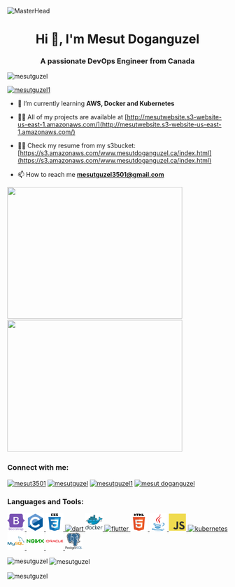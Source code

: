 ![MasterHead](https://www.optimizedapps.com/wp-content/uploads/2018/02/cloud_banner.jpg)

<h1 align="center">Hi 👋, I'm Mesut Doganguzel</h1>
<h3 align="center">A passionate DevOps Engineer from Canada</h3>




<p align="left"> <img src="https://komarev.com/ghpvc/?username=mesutguzel&label=Profile%20views&color=0e75b6&style=flat" alt="mesutguzel" /> </p>

<p align="left"> <a href="https://twitter.com/mesutguzel1" target="blank"><img src="https://img.shields.io/twitter/follow/mesutguzel1?logo=twitter&style=for-the-badge" alt="mesutguzel1" /></a> </p>

- 🌱 I’m currently learning **AWS, Docker and Kubernetes**

- 👨‍💻 All of my projects are available at [http://mesutwebsite.s3-website-us-east-1.amazonaws.com/](http://mesutwebsite.s3-website-us-east-1.amazonaws.com/)
- 👨‍💻 Check my resume from my s3bucket: [https://s3.amazonaws.com/www.mesutdoganguzel.ca/index.html](https://s3.amazonaws.com/www.mesutdoganguzel.ca/index.html)

- 📫 How to reach me **mesutguzel3501@gmail.com**
<p float="left"><img src="https://i.pinimg.com/originals/ce/69/4f/ce694f560636dffcf42ecf40d4f2f962.gif" width="400px" height="300px">
<img src="https://cdn.dribbble.com/users/249246/screenshots/2969925/workingman.gif" width="400px" height="300px"></p>
<h3 align="left">Connect with me:</h3>
<p align="left">
<a href="https://codepen.io/mesut3501" target="blank"><img align="center" src="https://raw.githubusercontent.com/rahuldkjain/github-profile-readme-generator/master/src/images/icons/Social/codepen.svg" alt="mesut3501" height="30" width="40" /></a>
<a href="https://dev.to/mesutguzel" target="blank"><img align="center" src="https://raw.githubusercontent.com/rahuldkjain/github-profile-readme-generator/master/src/images/icons/Social/devto.svg" alt="mesutguzel" height="30" width="40" /></a>
<a href="https://twitter.com/mesutguzel1" target="blank"><img align="center" src="https://raw.githubusercontent.com/rahuldkjain/github-profile-readme-generator/master/src/images/icons/Social/twitter.svg" alt="mesutguzel1" height="30" width="40" /></a>
<a href="https://www.linkedin.com/in/mesut-doganguzel-b5a04618b/" target="blank"><img align="center" src="https://raw.githubusercontent.com/rahuldkjain/github-profile-readme-generator/master/src/images/icons/Social/linked-in-alt.svg" alt="mesut doganguzel" height="30" width="40" /></a>
</p>

<h3 align="left">Languages and Tools:</h3>
<p align="left"><a href="https://getbootstrap.com" target="_blank" rel="noreferrer"> <img src="https://raw.githubusercontent.com/devicons/devicon/master/icons/bootstrap/bootstrap-plain-wordmark.svg" alt="bootstrap" width="40" height="40"/> </a> <a href="https://www.cprogramming.com/" target="_blank" rel="noreferrer"> <img src="https://raw.githubusercontent.com/devicons/devicon/master/icons/c/c-original.svg" alt="c" width="40" height="40"/> </a> <a href="https://www.w3schools.com/css/" target="_blank" rel="noreferrer"> <img src="https://raw.githubusercontent.com/devicons/devicon/master/icons/css3/css3-original-wordmark.svg" alt="css3" width="40" height="40"/> </a> <a href="https://dart.dev" target="_blank" rel="noreferrer"> <img src="https://www.vectorlogo.zone/logos/dartlang/dartlang-icon.svg" alt="dart" width="40" height="40"/> </a> <a href="https://www.docker.com/" target="_blank" rel="noreferrer"> <img src="https://raw.githubusercontent.com/devicons/devicon/master/icons/docker/docker-original-wordmark.svg" alt="docker" width="40" height="40"/> </a> <a href="https://flutter.dev" target="_blank" rel="noreferrer"> <img src="https://www.vectorlogo.zone/logos/flutterio/flutterio-icon.svg" alt="flutter" width="40" height="40"/> </a> <a href="https://www.w3.org/html/" target="_blank" rel="noreferrer"> <img src="https://raw.githubusercontent.com/devicons/devicon/master/icons/html5/html5-original-wordmark.svg" alt="html5" width="40" height="40"/> </a> <a href="https://www.java.com" target="_blank" rel="noreferrer"> <img src="https://raw.githubusercontent.com/devicons/devicon/master/icons/java/java-original.svg" alt="java" width="40" height="40"/> </a> <a href="https://developer.mozilla.org/en-US/docs/Web/JavaScript" target="_blank" rel="noreferrer"> <img src="https://raw.githubusercontent.com/devicons/devicon/master/icons/javascript/javascript-original.svg" alt="javascript" width="40" height="40"/> </a> <a href="https://kubernetes.io" target="_blank" rel="noreferrer"> <img src="https://www.vectorlogo.zone/logos/kubernetes/kubernetes-icon.svg" alt="kubernetes" width="40" height="40"/> </a> <a href="https://www.mysql.com/" target="_blank" rel="noreferrer"> <img src="https://raw.githubusercontent.com/devicons/devicon/master/icons/mysql/mysql-original-wordmark.svg" alt="mysql" width="40" height="40"/> </a> <a href="https://www.nginx.com" target="_blank" rel="noreferrer"> <img src="https://raw.githubusercontent.com/devicons/devicon/master/icons/nginx/nginx-original.svg" alt="nginx" width="40" height="40"/> </a> <a href="https://www.oracle.com/" target="_blank" rel="noreferrer"> <img src="https://raw.githubusercontent.com/devicons/devicon/master/icons/oracle/oracle-original.svg" alt="oracle" width="40" height="40"/> </a> <a href="https://www.postgresql.org" target="_blank" rel="noreferrer"> <img src="https://raw.githubusercontent.com/devicons/devicon/master/icons/postgresql/postgresql-original-wordmark.svg" alt="postgresql" width="40" height="40"/> </a> </p>

<p><img align="left" src="https://github-readme-stats.vercel.app/api/top-langs?username=mesutguzel&show_icons=true&locale=en&layout=compact" alt="mesutguzel" /></p>

<p>&nbsp;<img align="center" src="https://github-readme-stats.vercel.app/api?username=mesutguzel&show_icons=true&locale=en" alt="mesutguzel" /></p>

<p><img align="center" src="https://github-readme-streak-stats.herokuapp.com/?user=mesutguzel&" alt="mesutguzel" /></p>
